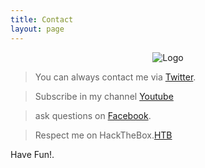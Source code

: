 ```yaml
---
title: Contact
layout: page
---
```


<p style="text-align:center;"><img src="assets/avatar.png" alt="Logo"></p>

> You can always contact me via [Twitter](https://twitter.com/XDev05).

> Subscribe in my channel [Youtube]()

> ask questions on [Facebook](https://www.facebook.com/XDev05).

> Respect me on HackTheBox.[HTB](https://www.hackthebox.eu/home/users/profile/103789)

Have Fun!.

